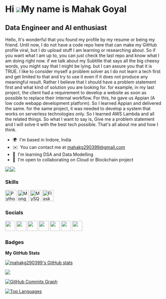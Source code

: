 Hi ![](https://user-images.githubusercontent.com/18350557/176309783-0785949b-9127-417c-8b55-ab5a4333674e.gif)My name is Mahak Goyal
===================================================================================================================================

Data Engineer and AI enthusiast
---------------------------------------------------------------

Hello, It's wonderful that you found my profile by my resume or being my friend. Until now, I do not have a code repo here that can make my GitHub profile viral, but I do upload stuff I am learning or researching about. So if you want what I am up to, you can just check the last repo and know what I am doing right now. if we talk about my Subtitle that says all the big cheesy words, you might say that I might be lying. but I can assure you that it is TRUE. I like to consider myself a problem solver as I do not learn a tech first and get limited to that and try to use it even if it does not produce any meaningful result. Rather I believe that I should have a problem statement first and what kind of solution you are looking for. for example, in my last project, the client had a requirement to develop a website as soon as possible to replace their internal workflow. For this, he gave us Appian (A low code webapp development platform). So I learned Appian and delivered the same. for the same project, it was needed to develop a system that works on serverless technologies only. So I learned AWS Lambda and all the related things. So what I want to say is, Give me a problem statement and I will solve it with the best tech possible. That's all about me and how I think.

* 🌍  I'm based in Indore, India
* ✉️  You can contact me at [mahakg290399@gmail.com](mailto:mahakg290399@gmail.com)
* 🧠  I'm learning DSA and Data Modelling
* 🤝  I'm open to collaborating on Cloud or Blockchain project

<a href="https://www.twitter.com/mahakdgoyal" target="_blank" rel="noreferrer"><img
src="https://img.shields.io/twitter/follow/mahakdgoyal?logo=twitter&style=for-the-badge&color=0891b2&labelColor=1c1917"
/></a><a href="https://www.github.com/mahakg290399" target="_blank" rel="noreferrer"><img
src="https://img.shields.io/github/followers/mahakg290399?logo=github&style=for-the-badge&color=0891b2&labelColor=1c1917" /></a>

### Skills

<p align="left">

<a href="https://www.python.org/" target="_blank" rel="noreferrer"><img src="https://raw.githubusercontent.com/danielcranney/readme-generator/main/public/icons/skills/python-colored.svg" width="36" height="36" alt="Python" /></a>
<a href="https://www.mongodb.com/" target="_blank" rel="noreferrer"><img src="https://raw.githubusercontent.com/danielcranney/readme-generator/main/public/icons/skills/mongodb-colored.svg" width="36" height="36" alt="MongoDB" /></a>
<a href="https://www.mysql.com/" target="_blank" rel="noreferrer"><img src="https://raw.githubusercontent.com/danielcranney/readme-generator/main/public/icons/skills/mysql-colored.svg" width="36" height="36" alt="MySQL" /></a>
<a href="https://flask.palletsprojects.com/en/2.0.x/" target="_blank" rel="noreferrer"><img src="https://raw.githubusercontent.com/danielcranney/readme-generator/main/public/icons/skills/flask-colored.svg" width="36" height="36" alt="Flask" /></a>
</p>


### Socials

<p align="left"> <a href="https://discord.com/users/mahakg290399#7190" target="_blank" rel="noreferrer"><img src="https://raw.githubusercontent.com/danielcranney/readme-generator/main/public/icons/socials/discord.svg" width="32" height="32" /></a> <a href="https://www.facebook.com/MahakDGoyal" target="_blank" rel="noreferrer"><img src="https://raw.githubusercontent.com/danielcranney/readme-generator/main/public/icons/socials/facebook.svg" width="32" height="32" /></a> <a href="https://www.github.com/mahakg290399" target="_blank" rel="noreferrer"><img src="https://raw.githubusercontent.com/danielcranney/readme-generator/main/public/icons/socials/github.svg" width="32" height="32" /></a> <a href="http://www.instagram.com/mahakdgoyal" target="_blank" rel="noreferrer"><img src="https://raw.githubusercontent.com/danielcranney/readme-generator/main/public/icons/socials/instagram.svg" width="32" height="32" /></a> <a href="https://www.linkedin.com/in/mahakdgoyal" target="_blank" rel="noreferrer"><img src="https://raw.githubusercontent.com/danielcranney/readme-generator/main/public/icons/socials/linkedin.svg" width="32" height="32" /></a> <a href="http://www.medium.com/@mahakg290399" target="_blank" rel="noreferrer"><img src="https://raw.githubusercontent.com/danielcranney/readme-generator/main/public/icons/socials/medium.svg" width="32" height="32" /></a> <a href="https://www.twitter.com/mahakdgoyal" target="_blank" rel="noreferrer"><img src="https://raw.githubusercontent.com/danielcranney/readme-generator/main/public/icons/socials/twitter.svg" width="32" height="32" /></a></p>

### Badges

<b>My GitHub Stats</b>

<a href="http://www.github.com/mahakg290399"><img src="https://github-readme-stats.vercel.app/api?username=mahakg290399&show_icons=true&hide=&count_private=true&title_color=0891b2&text_color=ffffff&icon_color=0891b2&bg_color=1c1917&hide_border=true&show_icons=true" alt="mahakg290399's GitHub stats" /></a>

<a href="http://www.github.com/mahakg290399"><img src="https://github-readme-streak-stats.herokuapp.com/?user=mahakg290399&stroke=ffffff&background=1c1917&ring=0891b2&fire=0891b2&currStreakNum=ffffff&currStreakLabel=0891b2&sideNums=ffffff&sideLabels=ffffff&dates=ffffff&hide_border=true" /></a>

<a href="http://www.github.com/mahakg290399"><img src="https://activity-graph.herokuapp.com/graph?username=mahakg290399&bg_color=1c1917&color=ffffff&line=0891b2&point=ffffff&area_color=1c1917&area=true&hide_border=true&custom_title=GitHub%20Commits%20Graph" alt="GitHub Commits Graph" /></a>

<a href="https://github.com/mahakg290399" align="left"><img src="https://github-readme-stats.vercel.app/api/top-langs/?username=mahakg290399&langs_count=10&title_color=0891b2&text_color=ffffff&icon_color=0891b2&bg_color=1c1917&hide_border=true&locale=en&custom_title=Top%20%Languages" alt="Top Languages" /></a>
